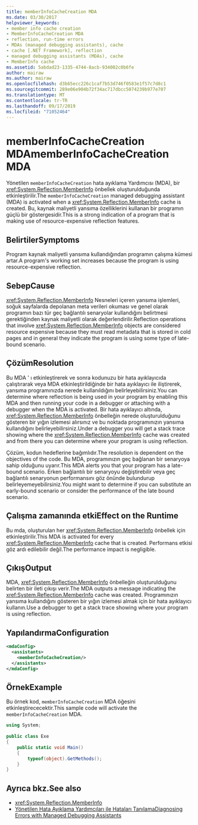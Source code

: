 ```yaml
---
title: memberInfoCacheCreation MDA
ms.date: 03/30/2017
helpviewer_keywords:
- member info cache creation
- MemberInfoCacheCreation MDA
- reflection, run-time errors
- MDAs (managed debugging assistants), cache
- cache [.NET Framework], reflection
- managed debugging assistants (MDAs), cache
- MemberInfo cache
ms.assetid: 5abdad23-1335-4744-8acb-934002c0b6fe
author: mairaw
ms.author: mairaw
ms.openlocfilehash: d3b65ecc226c1caf7b53d746f0583e1f57c7d8c1
ms.sourcegitcommit: 289e06e904b72f34ac717dbcc5074239b977e707
ms.translationtype: MT
ms.contentlocale: tr-TR
ms.lasthandoff: 09/17/2019
ms.locfileid: "71052464"
---
```

# <a name="memberinfocachecreation-mda"></a><span data-ttu-id="294fa-102">memberInfoCacheCreation MDA</span><span class="sxs-lookup"><span data-stu-id="294fa-102">memberInfoCacheCreation MDA</span></span>
<span data-ttu-id="294fa-103">Yönetilen `memberInfoCacheCreation` hata ayıklama Yardımcısı (MDA), bir <xref:System.Reflection.MemberInfo> önbellek oluşturulduğunda etkinleştirilir.</span><span class="sxs-lookup"><span data-stu-id="294fa-103">The `memberInfoCacheCreation` managed debugging assistant (MDA) is activated when a <xref:System.Reflection.MemberInfo> cache is created.</span></span> <span data-ttu-id="294fa-104">Bu, kaynak maliyetli yansıma özelliklerini kullanan bir programın güçlü bir göstergesidir.</span><span class="sxs-lookup"><span data-stu-id="294fa-104">This is a strong indication of a program that is making use of resource-expensive reflection features.</span></span>  
  
## <a name="symptoms"></a><span data-ttu-id="294fa-105">Belirtiler</span><span class="sxs-lookup"><span data-stu-id="294fa-105">Symptoms</span></span>  
 <span data-ttu-id="294fa-106">Program kaynak maliyetli yansıma kullandığından programın çalışma kümesi artar.</span><span class="sxs-lookup"><span data-stu-id="294fa-106">A program's working set increases because the program is using resource-expensive reflection.</span></span>  
  
## <a name="cause"></a><span data-ttu-id="294fa-107">Sebep</span><span class="sxs-lookup"><span data-stu-id="294fa-107">Cause</span></span>  
 <span data-ttu-id="294fa-108"><xref:System.Reflection.MemberInfo> Nesneleri içeren yansıma işlemleri, soğuk sayfalarda depolanan meta verileri okuması ve genel olarak programın bazı tür geç bağlantılı senaryolar kullandığını belirtmesi gerektiğinden kaynak maliyetli olarak değerlendirilir.</span><span class="sxs-lookup"><span data-stu-id="294fa-108">Reflection operations that involve <xref:System.Reflection.MemberInfo> objects are considered resource expensive because they must read metadata that is stored in cold pages and in general they indicate the program is using some type of late-bound scenario.</span></span>  
  
## <a name="resolution"></a><span data-ttu-id="294fa-109">Çözüm</span><span class="sxs-lookup"><span data-stu-id="294fa-109">Resolution</span></span>  
 <span data-ttu-id="294fa-110">Bu MDA ' ı etkinleştirerek ve sonra kodunuzu bir hata ayıklayıcıda çalıştırarak veya MDA etkinleştirildiğinde bir hata ayıklayıcı ile iliştirerek, yansıma programınızda nerede kullanıldığını belirleyebilirsiniz.</span><span class="sxs-lookup"><span data-stu-id="294fa-110">You can determine where reflection is being used in your program by enabling this MDA and then running your code in a debugger or attaching with a debugger when the MDA is activated.</span></span> <span data-ttu-id="294fa-111">Bir hata ayıklayıcı altında, <xref:System.Reflection.MemberInfo> önbelleğin nerede oluşturulduğunu gösteren bir yığın izlemesi alırsınız ve bu noktada programınızın yansıma kullandığını belirleyebilirsiniz.</span><span class="sxs-lookup"><span data-stu-id="294fa-111">Under a debugger you will get a stack trace showing where the <xref:System.Reflection.MemberInfo> cache was created and from there you can determine where your program is using reflection.</span></span>  
  
 <span data-ttu-id="294fa-112">Çözüm, kodun hedeflerine bağımlıdır.</span><span class="sxs-lookup"><span data-stu-id="294fa-112">The resolution is dependent on the objectives of the code.</span></span> <span data-ttu-id="294fa-113">Bu MDA, programınızın geç bağlanan bir senaryoya sahip olduğunu uyarır.</span><span class="sxs-lookup"><span data-stu-id="294fa-113">This MDA alerts you that your program has a late-bound scenario.</span></span> <span data-ttu-id="294fa-114">Erken bağlantılı bir senaryoyu değiştirebilir veya geç bağlantılı senaryonun performansını göz önünde bulundurup belirleyemeyebilirsiniz.</span><span class="sxs-lookup"><span data-stu-id="294fa-114">You might want to determine if you can substitute an early-bound scenario or consider the performance of the late bound scenario.</span></span>  
  
## <a name="effect-on-the-runtime"></a><span data-ttu-id="294fa-115">Çalışma zamanında etki</span><span class="sxs-lookup"><span data-stu-id="294fa-115">Effect on the Runtime</span></span>  
 <span data-ttu-id="294fa-116">Bu mda, oluşturulan her <xref:System.Reflection.MemberInfo> önbellek için etkinleştirilir.</span><span class="sxs-lookup"><span data-stu-id="294fa-116">This MDA is activated for every <xref:System.Reflection.MemberInfo> cache that is created.</span></span> <span data-ttu-id="294fa-117">Performans etkisi göz ardı edilebilir değil.</span><span class="sxs-lookup"><span data-stu-id="294fa-117">The performance impact is negligible.</span></span>  
  
## <a name="output"></a><span data-ttu-id="294fa-118">Çıkış</span><span class="sxs-lookup"><span data-stu-id="294fa-118">Output</span></span>  
 <span data-ttu-id="294fa-119">MDA, <xref:System.Reflection.MemberInfo> önbelleğin oluşturulduğunu belirten bir ileti çıkışı verir.</span><span class="sxs-lookup"><span data-stu-id="294fa-119">The MDA outputs a message indicating the <xref:System.Reflection.MemberInfo> cache was created.</span></span> <span data-ttu-id="294fa-120">Programınızın yansıma kullandığını gösteren bir yığın izlemesi almak için bir hata ayıklayıcı kullanın.</span><span class="sxs-lookup"><span data-stu-id="294fa-120">Use a debugger to get a stack trace showing where your program is using reflection.</span></span>  
  
## <a name="configuration"></a><span data-ttu-id="294fa-121">Yapılandırma</span><span class="sxs-lookup"><span data-stu-id="294fa-121">Configuration</span></span>  
  
```xml  
<mdaConfig>  
  <assistants>  
    <memberInfoCacheCreation/>  
  </assistants>  
</mdaConfig>  
```  
  
## <a name="example"></a><span data-ttu-id="294fa-122">Örnek</span><span class="sxs-lookup"><span data-stu-id="294fa-122">Example</span></span>  
 <span data-ttu-id="294fa-123">Bu örnek kod, `memberInfoCacheCreation` MDA öğesini etkinleştirececektir.</span><span class="sxs-lookup"><span data-stu-id="294fa-123">This sample code will activate the `memberInfoCacheCreation` MDA.</span></span>  
  
```csharp
using System;  
  
public class Exe  
{  
    public static void Main()  
    {  
        typeof(object).GetMethods();  
    }  
}  
```  
  
## <a name="see-also"></a><span data-ttu-id="294fa-124">Ayrıca bkz.</span><span class="sxs-lookup"><span data-stu-id="294fa-124">See also</span></span>

- <xref:System.Reflection.MemberInfo>
- [<span data-ttu-id="294fa-125">Yönetilen Hata Ayıklama Yardımcıları ile Hataları Tanılama</span><span class="sxs-lookup"><span data-stu-id="294fa-125">Diagnosing Errors with Managed Debugging Assistants</span></span>](diagnosing-errors-with-managed-debugging-assistants.md)
